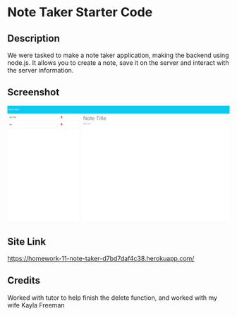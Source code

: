# Note Taker Starter Code

## Description
We were tasked to make a note taker application, making the backend using node.js. It allows you to create a note, save it on the server and interact with the server information.


## Screenshot 
![alt text](./public/assets/image.png "Note taking Site Screenshot!")


## Site Link
https://homework-11-note-taker-d7bd7daf4c38.herokuapp.com/

## Credits
Worked with tutor to help finish the delete function, and worked with my wife Kayla Freeman